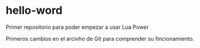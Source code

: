 # hello-word
Primer repositorio para poder empezar a usar Lua Power

Primeros cambios en el arcivho de Git para comprender su fincionamiento.
